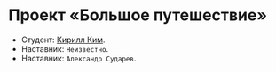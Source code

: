 # Проект «Большое путешествие»

* Студент: [Кирилл Ким](https://up.htmlacademy.ru/univer-js2/5/user/2501047).
* Наставник: `Неизвестно`.
* Наставник: `Александр Сударев`.